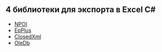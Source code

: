 <h2>4 библиотеки для экспорта в Excel C#</h2>

<ul>
  <li><a href="https://github.com/nissl-lab/npoi" target="_blank">NPOI</li>
  <li><a href="https://github.com/EPPlusSoftware/EPPlus" target="_blank" rel="nofollow,noindex noopener">EpPlus</a></li>
  <li><a href="https://github.com/closedxml/closedxml" target="_blank" rel="nofollow,noindex noopener">СlosedXml</a></li>
  <li><a href="#" target="_blank" rel="nofollow,noindex noopener">OleDb</a></li>
 </ul>
